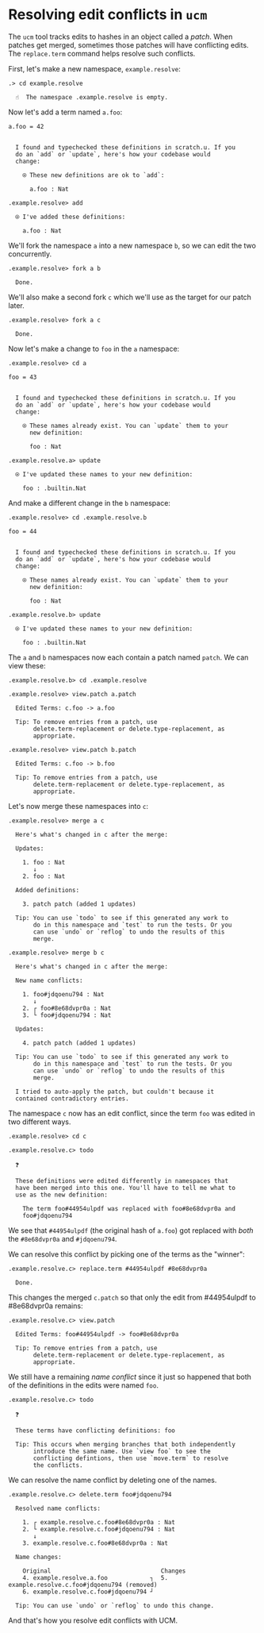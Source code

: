 # Resolving edit conflicts in `ucm`

The `ucm` tool tracks edits to hashes in an object called a _patch_. When patches get merged, sometimes those patches will have conflicting edits. The `replace.term` command helps resolve such conflicts.

First, let's make a new namespace, `example.resolve`:

```ucm
.> cd example.resolve

  ☝️  The namespace .example.resolve is empty.

```
Now let's add a term named `a.foo`:

```unison
a.foo = 42
```

```ucm

  I found and typechecked these definitions in scratch.u. If you
  do an `add` or `update`, here's how your codebase would
  change:
  
    ⍟ These new definitions are ok to `add`:
    
      a.foo : Nat

```
```ucm
.example.resolve> add

  ⍟ I've added these definitions:
  
    a.foo : Nat

```
We'll fork the namespace `a` into a new namespace `b`, so we can edit the two concurrently.

```ucm
.example.resolve> fork a b

  Done.

```
We'll also make a second fork `c` which we'll use as the target for our patch later.

```ucm
.example.resolve> fork a c

  Done.

```
Now let's make a change to `foo` in the `a` namespace:

```ucm
.example.resolve> cd a

```
```unison
foo = 43
```

```ucm

  I found and typechecked these definitions in scratch.u. If you
  do an `add` or `update`, here's how your codebase would
  change:
  
    ⍟ These names already exist. You can `update` them to your
      new definition:
    
      foo : Nat

```
```ucm
.example.resolve.a> update

  ⍟ I've updated these names to your new definition:
  
    foo : .builtin.Nat

```
And make a different change in the `b` namespace:

```ucm
.example.resolve> cd .example.resolve.b

```
```unison
foo = 44
```

```ucm

  I found and typechecked these definitions in scratch.u. If you
  do an `add` or `update`, here's how your codebase would
  change:
  
    ⍟ These names already exist. You can `update` them to your
      new definition:
    
      foo : Nat

```
```ucm
.example.resolve.b> update

  ⍟ I've updated these names to your new definition:
  
    foo : .builtin.Nat

```
The `a` and `b` namespaces now each contain a patch named `patch`. We can view these:

```ucm
.example.resolve.b> cd .example.resolve

.example.resolve> view.patch a.patch

  Edited Terms: c.foo -> a.foo
  
  Tip: To remove entries from a patch, use
       delete.term-replacement or delete.type-replacement, as
       appropriate.

.example.resolve> view.patch b.patch

  Edited Terms: c.foo -> b.foo
  
  Tip: To remove entries from a patch, use
       delete.term-replacement or delete.type-replacement, as
       appropriate.

```
Let's now merge these namespaces into `c`:

```ucm
.example.resolve> merge a c

  Here's what's changed in c after the merge:
  
  Updates:
  
    1. foo : Nat
       ↓
    2. foo : Nat
  
  Added definitions:
  
    3. patch patch (added 1 updates)
  
  Tip: You can use `todo` to see if this generated any work to
       do in this namespace and `test` to run the tests. Or you
       can use `undo` or `reflog` to undo the results of this
       merge.

```
```ucm
.example.resolve> merge b c

  Here's what's changed in c after the merge:
  
  New name conflicts:
  
    1. foo#jdqoenu794 : Nat
       ↓
    2. ┌ foo#8e68dvpr0a : Nat
    3. └ foo#jdqoenu794 : Nat
  
  Updates:
  
    4. patch patch (added 1 updates)
  
  Tip: You can use `todo` to see if this generated any work to
       do in this namespace and `test` to run the tests. Or you
       can use `undo` or `reflog` to undo the results of this
       merge.

  I tried to auto-apply the patch, but couldn't because it
  contained contradictory entries.

```
The namespace `c` now has an edit conflict, since the term `foo` was edited in two different ways.

```ucm
.example.resolve> cd c

.example.resolve.c> todo

  ❓
  
  These definitions were edited differently in namespaces that
  have been merged into this one. You'll have to tell me what to
  use as the new definition:
  
    The term foo#44954ulpdf was replaced with foo#8e68dvpr0a and
    foo#jdqoenu794

```
We see that `#44954ulpdf` (the original hash of `a.foo`) got replaced with _both_ the `#8e68dvpr0a` and `#jdqoenu794`.

We can resolve this conflict by picking one of the terms as the "winner":

```ucm
.example.resolve.c> replace.term #44954ulpdf #8e68dvpr0a

  Done.

```
This changes the merged `c.patch` so that only the edit from #44954ulpdf to  #8e68dvpr0a remains:

```ucm
.example.resolve.c> view.patch

  Edited Terms: foo#44954ulpdf -> foo#8e68dvpr0a
  
  Tip: To remove entries from a patch, use
       delete.term-replacement or delete.type-replacement, as
       appropriate.

```
We still have a remaining _name conflict_ since it just so happened that both of the definitions in the edits were named `foo`.

```ucm
.example.resolve.c> todo

  ❓
  
  These terms have conflicting definitions: foo
  
  Tip: This occurs when merging branches that both independently
       introduce the same name. Use `view foo` to see the
       conflicting defintions, then use `move.term` to resolve
       the conflicts.

```
We can resolve the name conflict by deleting one of the names.

```ucm
.example.resolve.c> delete.term foo#jdqoenu794

  Resolved name conflicts:
  
    1. ┌ example.resolve.c.foo#8e68dvpr0a : Nat
    2. └ example.resolve.c.foo#jdqoenu794 : Nat
       ↓
    3. example.resolve.c.foo#8e68dvpr0a : Nat
  
  Name changes:
  
    Original                               Changes
    4. example.resolve.a.foo            ┐  5. example.resolve.c.foo#jdqoenu794 (removed)
    6. example.resolve.c.foo#jdqoenu794 ┘  
  
  Tip: You can use `undo` or `reflog` to undo this change.

```
And that's how you resolve edit conflicts with UCM.
